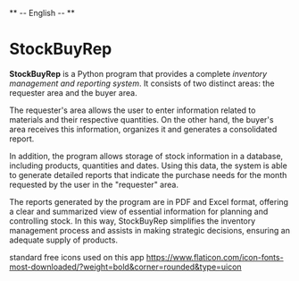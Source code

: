 ** -- English -- **

# StockBuyRep

**StockBuyRep** is a Python program that provides a complete *inventory management and reporting system*. It consists of two distinct areas: the requester area and the buyer area.

The requester's area allows the user to enter information related to materials and their respective quantities. On the other hand, the buyer's area receives this information, organizes it and generates a consolidated report.

In addition, the program allows storage of stock information in a database, including products, quantities and dates. Using this data, the system is able to generate detailed reports that indicate the purchase needs for the month requested by the user in the "requester" area.

The reports generated by the program are in PDF and Excel format, offering a clear and summarized view of essential information for planning and controlling stock. In this way, StockBuyRep simplifies the inventory management process and assists in making strategic decisions, ensuring an adequate supply of products.



standard free icons used on this app
https://www.flaticon.com/icon-fonts-most-downloaded/?weight=bold&corner=rounded&type=uicon
